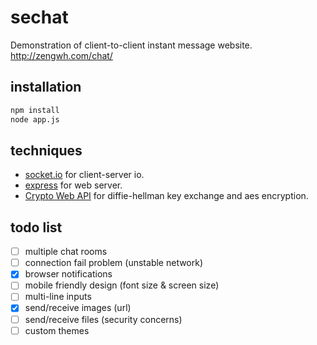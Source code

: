 # sechat

Demonstration of client-to-client instant message website. http://zengwh.com/chat/

## installation

```bash
npm install
node app.js
```

## techniques

+ [socket.io](https://socket.io/) for client-server io.
+ [express](https://expressjs.com/) for web server.
+ [Crypto Web API](https://developer.mozilla.org/en-US/docs/Web/API/Crypto) for diffie-hellman key exchange and aes encryption.

## todo list

- [ ] multiple chat rooms
- [ ] connection fail problem (unstable network)
- [x] browser notifications
- [ ] mobile friendly design (font size & screen size)
- [ ] multi-line inputs
- [x] send/receive images (url) 
- [ ] send/receive files (security concerns)
- [ ] custom themes
